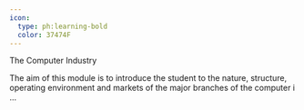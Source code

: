 ```yaml
---
icon:
  type: ph:learning-bold
  color: 37474F
---
```

The Computer Industry

The aim of this module is to introduce the student to the nature, structure, operating environment and markets of the major branches of the computer i ... 
